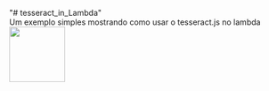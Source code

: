 "# tesseract_in_Lambda"
<br>
Um exemplo simples mostrando como usar o tesseract.js no lambda
<img src='erro.jpeg' style='width:100px;'>

